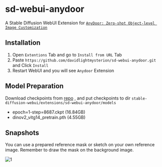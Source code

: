 # sd-webui-anydoor

A Stable Diffusion WebUI Extension for [`AnyDoor: Zero-shot Object-level Image Customization`](https://github.com/ali-vilab/AnyDoor?tab=readme-ov-file) 

## Installation

1. Open `Extentions` Tab and go to `Install from URL` Tab
2. Paste `https://github.com/davidlightmysterion/sd-webui-anydoor.git` and Click `Install`
3. Restart WebUI and you will see `Anydoor` Extension

## Model Preparation

Download checkpoints from [repo](https://github.com/ali-vilab/AnyDoor?tab=readme-ov-file) , and put checkpoints to dir `stable-diffusion-webui/extensions/sd-webui-anydoor/models`

- epoch=1-step=8687.ckpt (16.84GB)
- dinov2_vitg14_pretrain.pth (4.55GB)

## Snapshots

You can use a prepared reference mask or sketch on your own reference image. Remember to draw the mask on the background image.

![1](./assets/1.png)

